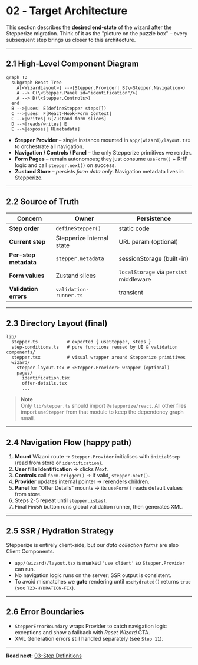 # 02 ‑ Target Architecture

This section describes the **desired end-state** of the wizard after the Stepperize migration.  Think of it as the "picture on the puzzle box" – every subsequent step brings us closer to this architecture.

---

## 2.1  High-Level Component Diagram
```mermaid
graph TD
  subgraph React Tree
    A[<WizardLayout>] -->|Stepper.Provider| B(\<Stepper.Navigation>)
    A --> C(\<Stepper.Panel id="identification"/>)
    A --> D(\<Stepper.Controls>)
  end
  B -->|uses| E(defineStepper steps[])
  C -->|uses| F[React-Hook-Form Context]
  C -->|writes| G[Zustand form slices]
  D -->|reads/writes| E
  E -->|exposes| H[metadata]
```
* **Stepper Provider** – single instance mounted in `app/(wizard)/layout.tsx` to orchestrate all navigation.
* **Navigation / Controls / Panel** – the only Stepperize primitives we render.
* **Form Pages** – remain autonomous; they just consume `useForm()` + RHF logic and call `stepper.next()` on success.
* **Zustand Store** – _persists form data only_.  Navigation metadata lives in Stepperize.

---

## 2.2  Source of Truth
| Concern | Owner | Persistence |
|---------|-------|-------------|
| **Step order** | `defineStepper()` | static code |
| **Current step** | Stepperize internal state | URL param (optional) |
| **Per-step metadata** | `stepper.metadata` | sessionStorage (built-in) |
| **Form values** | Zustand slices | `localStorage` via `persist` middleware |
| **Validation errors** | `validation-runner.ts` | transient |

---

## 2.3  Directory Layout (final)
```
lib/
  stepper.ts           # exported { useStepper, steps }
  step-conditions.ts   # pure functions reused by UI & validation
components/
  stepper.tsx          # visual wrapper around Stepperize primitives
  wizard/
    stepper-layout.tsx # <Stepper.Provider> wrapper (optional)
    pages/
      identification.tsx
      offer-details.tsx
      ...
```

> **Note**  
> Only `lib/stepper.ts` should import `@stepperize/react`.  All other files import `useStepper` from that module to keep the dependency graph small.

---

## 2.4  Navigation Flow (happy path)
1. **Mount** Wizard route → `Stepper.Provider` initialises with `initialStep` (read from store or `identification`).
2. **User fills Identification** → clicks *Next*.
3. **Controls** call `form.trigger()` → if valid, `stepper.next()`.
4. **Provider** updates internal pointer → rerenders children.
5. **Panel** for "Offer Details" mounts → its `useForm()` reads default values from store.
6. Steps 2-5 repeat until `stepper.isLast`.
7. Final *Finish* button runs global validation runner, then generates XML.

---

## 2.5  SSR / Hydration Strategy
Stepperize is entirely client-side, but our *data collection forms* are also Client Components.  

* `app/(wizard)/layout.tsx` is marked `'use client'` so `Stepper.Provider` can run.  
* No navigation logic runs on the server; SSR output is consistent.  
* To avoid mismatches we **gate** rendering until `useHydrated()` returns `true` (see `T23-HYDRATION-FIX`).

---

## 2.6  Error Boundaries
* `StepperErrorBoundary` wraps Provider to catch navigation logic exceptions and show a fallback with *Reset Wizard* CTA.
* XML Generation errors still handled separately (see `Step 11`).

---

**Read next:** [03-Step Definitions](./03-step-definitions.md) 
